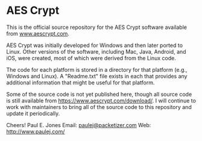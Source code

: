 # AES Crypt

This is the official source repository for the AES Crypt software
available from www.aescrypt.com.

AES Crypt was initially developed for Windows and then later ported to Linux.
Other versions of the software, including Mac, Java, Android, and iOS, were
created, most of which were derived from the Linux code.

The code for each platform is stored in a directory for that platform
(e.g., Windows and Linux).  A "Readme.txt" file exists in each that provides
any additional information that might be useful for that platform.

Some of the source code is not yet published here, though all source code
is still available from https://www.aescrypt.com/download/.  I will
continue to work with maintainers to bring all of the source code to
this repository and update it periodically.

Cheers!
Paul E. Jones
Email: paulej@packetizer.com
Web: http://www.paulej.com/
